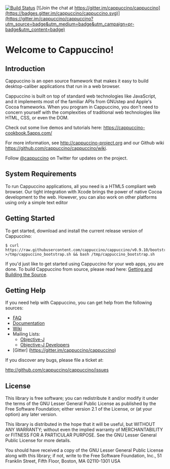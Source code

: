 [![Build Status](https://travis-ci.org/cappuccino/cappuccino.svg?branch=master)](https://travis-ci.org/cappuccino/cappuccino) [![Join the chat at https://gitter.im/cappuccino/cappuccino](https://badges.gitter.im/cappuccino/cappuccino.svg)](https://gitter.im/cappuccino/cappuccino?utm_source=badge&utm_medium=badge&utm_campaign=pr-badge&utm_content=badge)

Welcome to Cappuccino!
======================

Introduction
------------
Cappuccino is an open source framework that makes it easy to build
desktop-caliber applications that run in a web browser.

Cappuccino is built on top of standard web technologies like JavaScript, and
it implements most of the familiar APIs from GNUstep and Apple's Cocoa
frameworks. When you program in Cappuccino, you don't need to concern yourself
with the complexities of traditional web technologies like HTML, CSS, or even
the DOM.

Check out some live demos and tutorials here: https://cappuccino-cookbook.5apps.com/

For more information, see <http://cappuccino-project.org> and our Github wiki <https://github.com/cappuccino/cappuccino/wiki>.

Follow [@cappuccino](https://twitter.com/cappuccino) on Twitter for updates on the project.

System Requirements
-------------------
To run Cappuccino applications, all you need is a HTML5 compliant web browser.
Our tight integration with Xcode brings the power of native Cocoa development to the web.
However, you can also work on other platforms using only a simple text editor

Getting Started
---------------
To get started, download and install the current release version of Cappuccino:

    $ curl https://raw.githubusercontent.com/cappuccino/cappuccino/v0.9.10/bootstrap.sh >/tmp/cappuccino_bootstrap.sh && bash /tmp/cappuccino_bootstrap.sh

If you'd just like to get started using Cappuccino for your web apps, you are done.
To build Cappuccino from source, please read here: [Getting and Building the Source](http://wiki.github.com/cappuccino/cappuccino/getting-and-building-the-source>).

Getting Help
------------
If you need help with Cappuccino, you can get help from the following sources:

  - [FAQ](http://cappuccino-project.org/support/faq.html)
  - [Documentation](http://cappuccino-project.org/learn/)
  - [Wiki](http://github.com/cappuccino/cappuccino/wikis)
  - Mailing Lists:
    - [Objective-J](http://groups.google.com/group/objectivej)
    - [Objective-J Developers](http://groups.google.com/group/objectivej-dev)
  - [Gitter] (https://gitter.im/cappuccino/cappuccino)

If you discover any bugs, please file a ticket at:

  <http://github.com/cappuccino/cappuccino/issues>

License
-------
This library is free software; you can redistribute it and/or modify it under
the terms of the GNU Lesser General Public License as published by the Free
Software Foundation; either version 2.1 of the License, or (at your option)
any later version.

This library is distributed in the hope that it will be useful, but WITHOUT
ANY WARRANTY; without even the implied warranty of MERCHANTABILITY or FITNESS
FOR A PARTICULAR PURPOSE. See the GNU Lesser General Public License for more
details.

You should have received a copy of the GNU Lesser General Public License along
with this library; if not, write to the Free Software Foundation, Inc., 51
Franklin Street, Fifth Floor, Boston, MA 02110-1301 USA
